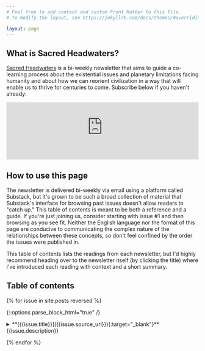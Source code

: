 ```yaml
---
# Feel free to add content and custom Front Matter to this file.
# To modify the layout, see https://jekyllrb.com/docs/themes/#overriding-theme-defaults

layout: page
---
```


## What is Sacred Headwaters?

[Sacred Headwaters](https://sacredheadwaters.substack.com) is a bi-weekly newsletter that aims to guide a co-learning process about the existential issues and planetary limitations facing humanity and about how we can reorient civilization in a way that will enable us to thrive for centuries to come. Subscribe below if you haven't already:

<iframe src="https://sacredheadwaters.substack.com/embed" width="100%" height="150" frameborder="0" scrolling="no"></iframe>

## How to use this page

The newsletter is delivered bi-weekly via email using a platform called Substack, but it's grown to be such a broad collection of material that Substack's interface for browsing past issues doesn't allow readers to "catch up." This table of contents is meant to be both a reference and a guide. If you're just joining us, consider starting with issue #1 and then browsing as you see fit. Neither the English language nor the format of this page are conducive to communicating the complex nature of the relationships between these concepts, so don't feel confined by the order the issues were published in.

This table of contents lists the readings from each newsletter, but I'd highly recommend heading over to the newsletter itself (by clicking the title) where I've introduced each reading with context and a short summary.

## Table of contents

{% for issue in site.posts reversed %}

{::options parse_block_html="true" /}

<details>
  <summary markdown="span">
  **[{{issue.title}}]({{issue.source_url}}){:target="_blank"}**
  {{issue.description}}</summary>

- **Topics**: {{ issue.topics | join: ', ' }}
  {% for reading in issue.readings %}
- [{{reading.title}}]({{reading.url}}) {{reading.author}} ({{reading.time}})
  {% endfor %}
- Book recommendation: [_{{issue.book.title}}_]({{issue.book.url}}), {{issue.book.author}}
</details>

{% endfor %}
